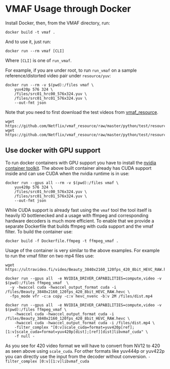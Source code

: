 # VMAF Usage through Docker

Install Docker, then, from the VMAF directory, run:

```shell script
docker build -t vmaf .
```

And to use it, just run:

```shell script
docker run --rm vmaf [CLI]
```

Where `[CLI]` is one of `run_vmaf`.

For example, if you are under root, to run `run_vmaf` on a sample reference/distorted video pair under `resource/yuv`:

```shell script
docker run --rm -v $(pwd):/files vmaf \
    yuv420p 576 324 \
    /files/src01_hrc00_576x324.yuv \
    /files/src01_hrc01_576x324.yuv \
    --out-fmt json
```

Note that you need to first download the test videos from [vmaf_resource](https://github.com/Netflix/vmaf_resource/tree/master/python/test/resource).

```shell script
wget https://github.com/Netflix/vmaf_resource/raw/master/python/test/resource/yuv/src01_hrc00_576x324.yuv
wget https://github.com/Netflix/vmaf_resource/raw/master/python/test/resource/yuv/src01_hrc01_576x324.yuv
```

## Use docker with GPU support

To run docker containers with GPU support you have to install the [nvidia container toolkit](https://docs.nvidia.com/datacenter/cloud-native/container-toolkit/latest/install-guide.html).
The above built container already has CUDA support inside and can use CUDA when the nvidia runtime is in use:
```shell script
docker run --gpus all --rm -v $(pwd):/files vmaf \
    yuv420p 576 324 \
    /files/src01_hrc00_576x324.yuv \
    /files/src01_hrc01_576x324.yuv \
    --out-fmt json
```

While CUDA support is already fast using the `vmaf` tool the tool itself is heavily IO bottlenecked and a usage with ffmpeg and corresponding hardware decoders is much more efficient. To enable that we provide a separate Dockerfile that builds ffmpeg with cuda support and the vmaf filter. To build the container use:
```shell script
docker build -f Dockerfile.ffmpeg -t ffmpeg_vmaf .
```
Usage of the container is very similar to the above examples. For example to run the vmaf filter on two mp4 files use:
```shell script
wget https://ultravideo.fi/video/Beauty_3840x2160_120fps_420_8bit_HEVC_RAW.hevc

docker run --gpus all  -e NVIDIA_DRIVER_CAPABILITIES=compute,video -v $(pwd):/files ffmpeg_vmaf  \
  -y -hwaccel cuda -hwaccel_output_format cuda -i /files/Beauty_3840x2160_120fps_420_8bit_HEVC_RAW.hevc \
  -fps_mode vfr -c:a copy -c:v hevc_nvenc -b:v 2M /files/dist.mp4

docker run --gpus all  -e NVIDIA_DRIVER_CAPABILITIES=compute,video -v $(pwd):/files ffmpeg_vmaf \
    -hwaccel cuda -hwaccel_output_format cuda -i /files/Beauty_3840x2160_120fps_420_8bit_HEVC_RAW.hevc \
    -hwaccel cuda -hwaccel_output_format cuda -i /files/dist.mp4 \
    -filter_complex "[0:v]scale_cuda=format=yuv420p[ref];[1:v]scale_cuda=format=yuv420p[dist];[ref][dist]libvmaf_cuda" \
    -f null -
```

As you see for 420 video format we will have to convert from NV12 to 420 as seen above using `scale_cuda`. For other formats like yuv444p or yuv422p you can directly use the input from the decoder without conversion.
`-filter_complex [0:v][1:v]libvmaf_cuda`
 
